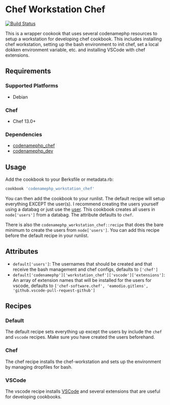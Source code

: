 # Chef Workstation Chef
[![Build Status](https://travis-ci.com/codenamephp/chef.workstation.chef.svg?branch=master)](https://travis-ci.com/codenamephp/chef.workstation.chef)

This is a wrapper cookook that uses several codenamephp resources to setup a workstation for developing chef cookbook. This includes installing chef workstation,
setting up the bash environment to init chef, set a local dokken environment variable, etc. and installing VSCode with chef extensions.

## Requirements

### Supported Platforms

- Debian

### Chef

- Chef 13.0+

### Dependencies
- [codenamephp_chef][codenamephp_chef_url]
- [codenamephp_dev][codenamephp_dev_url]
## Usage

Add the cookbook to your Berksfile or metadata.rb:

```ruby
cookbook 'codenamephp_workstation_chef'
```

You can then add the cookbook to your runlist. The default recipe will setup everything EXCEPT the user(s). I recommend creating the users yourself using a databag
or just use the [user][user_cookbook_url]. This cookbook creates all users in `node['users']` from a databag. The attribute defaults to `chef`.

There is also the `codenamephp_workstation_chef::recipe` that does the bare minimum to create the users from `node['users']`. You can add this recipe before the
default recipe in your runlist.

## Attributes
- `default['users']`: The usernames that should be created and that receive the bash management and chef configs, defaults to `['chef']`
- `default['codenamephp']['workstation_chef']['vscode']['extensions']`: An array of extension names that will be installed for the users for vscode, defaults to `['chef-software.chef', 'eamodio.gitlens', 'github.vscode-pull-request-github']`

## Recipes
### Default
The default recipe sets everything up except the users by include the `chef` and `vscode` recipes. Make sure you have created the users beforehand.

### Chef
The chef recipe installs the chef-workstation and sets up the environment by managing dropfiles for bash.

### VSCode
The vscode recipe installs [VSCode][vscode_url] and several extensions that are useful for developing cookbooks.

[user_cookbook_url]: https://supermarket.chef.io/cookbooks/user
[vscode_url]: https://code.visualstudio.com/
[codenamephp_chef_url]: https://supermarket.chef.io/cookbooks/codenamephp_chef
[codenamephp_dev_url]: https://supermarket.chef.io/cookbooks/codenamephp_dev